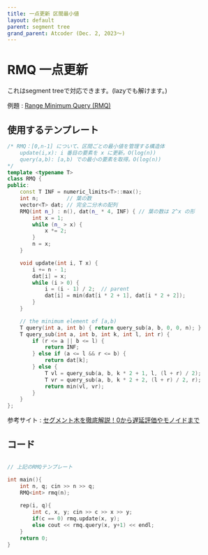 ```yaml
---
title: 一点更新 区間最小値
layout: default
parent: segment tree
grand_parent: Atcoder (Dec. 2, 2023〜)
---
```


<script type="text/javascript" id="MathJax-script" async src="https://cdn.jsdelivr.net/npm/mathjax@3/es5/tex-chtml.js"></script>

# RMQ 一点更新

これはsegment treeで対応できます。(lazyでも解けます。)

例題 : <a href="https://judge.u-aizu.ac.jp/onlinejudge/description.jsp?id=DSL_2_A&lang=jp" target="_blank">Range Minimum Query (RMQ)</a>

## 使用するテンプレート

```cpp
/* RMQ：[0,n-1] について、区間ごとの最小値を管理する構造体
    update(i,x): i 番目の要素を x に更新。O(log(n))
    query(a,b): [a,b) での最小の要素を取得。O(log(n))
*/
template <typename T>
class RMQ {
public:
    const T INF = numeric_limits<T>::max();
    int n;         // 葉の数
    vector<T> dat; // 完全二分木の配列
    RMQ(int n_) : n(), dat(n_ * 4, INF) { // 葉の数は 2^x の形
        int x = 1;
        while (n_ > x) {
            x *= 2;
        }
        n = x;
    }

    void update(int i, T x) {
        i += n - 1;
        dat[i] = x;
        while (i > 0) {
            i = (i - 1) / 2;  // parent
            dat[i] = min(dat[i * 2 + 1], dat[i * 2 + 2]);
        }
    }

    // the minimum element of [a,b)
    T query(int a, int b) { return query_sub(a, b, 0, 0, n); }
    T query_sub(int a, int b, int k, int l, int r) {
        if (r <= a || b <= l) {
            return INF;
        } else if (a <= l && r <= b) {
            return dat[k];
        } else {
            T vl = query_sub(a, b, k * 2 + 1, l, (l + r) / 2);
            T vr = query_sub(a, b, k * 2 + 2, (l + r) / 2, r);
            return min(vl, vr);
        }
    }
};
```

参考サイト : <a href="https://algo-logic.info/segment-tree/" target="_blank">セグメント木を徹底解説！0から遅延評価やモノイドまで</a>

## コード

```cpp

// 上記のRMQテンプレート

int main(){
    int n, q; cin >> n >> q;
    RMQ<int> rmq(n);
    
    rep(i, q){
        int c, x, y; cin >> c >> x >> y;
        if(c == 0) rmq.update(x, y);
        else cout << rmq.query(x, y+1) << endl;
    }
    return 0;
}
```